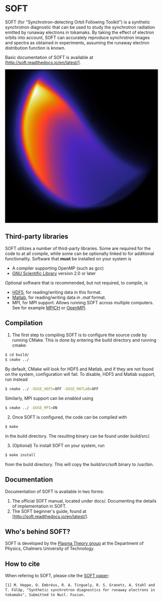 # SOFT
SOFT (for "Synchrotron-detecting Orbit Following Toolkit") is a synthetic synchrotron diagnostic that can be used to study the synchrotron radiation emitted by runaway electrons in tokamaks. By taking the effect of electron orbits into account, SOFT can accurately reproduce synchrotron images and spectra as obtained in experiments, assuming the runaway electron distribution function is known.

Basic documentation of SOFT is available at [http://soft.readthedocs.io/en/latest/].

![Synthetic synchrotron image](https://github.com/hoppe93/SOFT/raw/master/examples/scone.png "Synthetic synchrotron image")

## Third-party libraries
SOFT utilizes a number of third-party libraries. Some are required for the code to at all compile, while some can be optionally linked to for additional functionality. Software that **must** be installed on your system is

- A compiler supporting OpenMP (such as gcc)
- [GNU Scientific Library](https://www.gnu.org/software/gsl/) version 2.0 or later

Optional software that is recommended, but not required, to compile, is

- [HDF5](https://support.hdfgroup.org/HDF5/), for reading/writing data in this format.
- [Matlab](https://www.mathworks.com/products/matlab.html), for reading/writing data in *.mat* format.
- MPI, for MPI support. Allows running SOFT across multiple computers. See for example [MPICH](https://www.mpich.org/) or [OpenMPI](https://www.open-mpi.org/).

## Compilation
1. The first step to compiling SOFT is to configure the source code by running CMake. This is done by entering the build directory and running cmake:
```bash
$ cd build/
$ cmake ../
```
By default, CMake will look for HDF5 and Matlab, and if they are not found on the system, configuration will fail. To disable, HDF5 and Matlab support, run instead
```bash
$ cmake ../ -DUSE_HDF5=OFF -DUSE_MATLAB=OFF
```
Similarly, MPI support can be *enabled* using
```bash
$ cmake ../ -DUSE_MPI=ON
```

2. Once SOFT is configured, the code can be compiled with
```bash
$ make
```
in the build directory. The resulting binary can be found under build/src/.

3. (Optional) To install SOFT on your system, run
```bash
$ make install
```
from the build directory. This will copy the build/src/soft binary to /usr/bin.

## Documentation
Documentation of SOFT is available in two forms:
1. The official SOFT manual, located under docs/. Documenting the details of implementation in SOFT.
2. The SOFT beginner's guide, found at [http://soft.readthedocs.io/en/latest/].

## Who's behind SOFT?
SOFT is developed by the [Plasma Theory group](https://ft.nephy.chalmers.se/) at the Department of Physics, Chalmers University of Technology.

## How to cite
When refering to SOFT, please cite the [SOFT paper](https://arxiv.org/abs/1709.00674):
```
[1] M. Hoppe, O. Embréus, R. A. Tinguely, R. S. Granetz, A. Stahl and T. Fülöp, "Synthetic synchrotron diagnostics for runaway electrons in tokamaks", Submitted to Nucl. Fusion.
```
